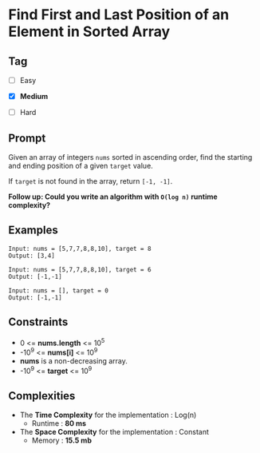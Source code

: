 # Find First and Last Position of an Element in Sorted Array
## Tag
- [ ] Easy  
- [x] **Medium**  
- [ ] Hard
  

## Prompt
Given an array of integers `nums` sorted in ascending order, find the starting and ending position of a given `target` value.  
  
If `target` is not found in the array, return `[-1, -1]`.  
  
**Follow up: Could you write an algorithm with `O(log n)` runtime complexity?**  
  
## Examples
```
Input: nums = [5,7,7,8,8,10], target = 8
Output: [3,4]
```
```
Input: nums = [5,7,7,8,8,10], target = 6
Output: [-1,-1]
```
```
Input: nums = [], target = 0
Output: [-1,-1]
```
  
## Constraints
* 0 <= **nums.length** <= 10<sup>5</sup>
* -10<sup>9</sup> <= **nums[i]** <= 10<sup>9</sup>
* **nums** is a non-decreasing array.
* -10<sup>9</sup> <= **target** <= 10<sup>9</sup>
  
## Complexities
* The **Time Complexity** for the implementation : Log(n)
  * Runtime : **80 ms**  
* The **Space Complexity** for the implementation : Constant
  * Memory : **15.5 mb**